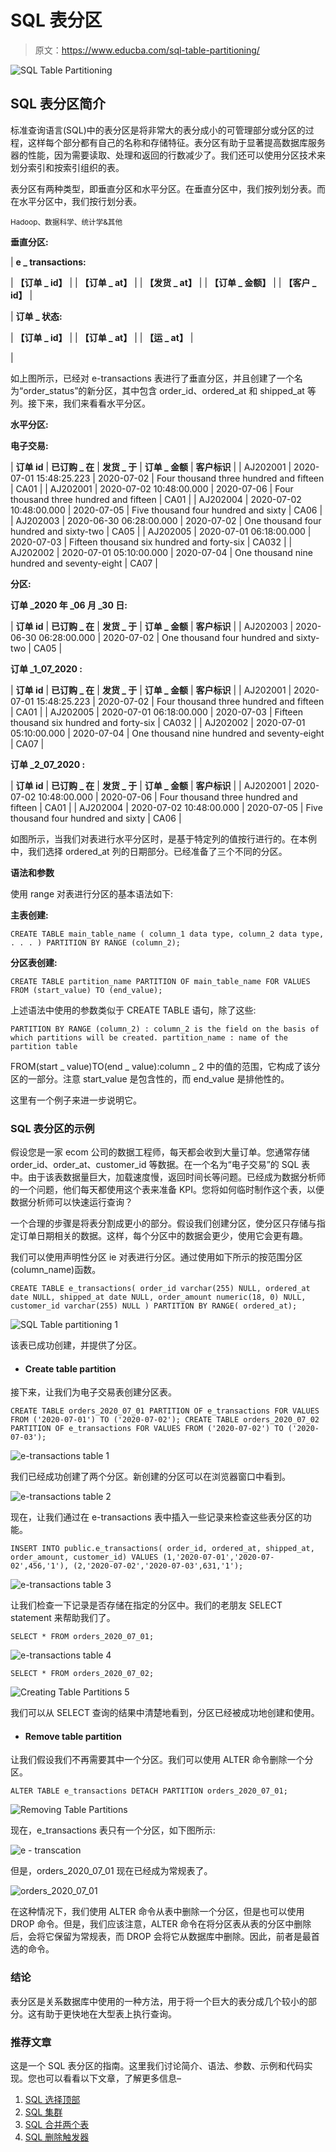 # SQL 表分区

> 原文：<https://www.educba.com/sql-table-partitioning/>

![SQL Table Partitioning](img/39c17ce8722ecf054468d34ae60808b2.png)



## SQL 表分区简介

标准查询语言(SQL)中的表分区是将非常大的表分成小的可管理部分或分区的过程，这样每个部分都有自己的名称和存储特征。表分区有助于显著提高数据库服务器的性能，因为需要读取、处理和返回的行数减少了。我们还可以使用分区技术来划分索引和按索引组织的表。

表分区有两种类型，即垂直分区和水平分区。在垂直分区中，我们按列划分表。而在水平分区中，我们按行划分表。

<small>Hadoop、数据科学、统计学&其他</small>

**垂直分区:**

| **e _ transactions:**

&#124; **【订单 _ id】** &#124;
&#124; **【订单 _ at】** &#124;
&#124; **【发货 _ at】** &#124;
&#124; **【订单 _ 金额】** &#124;
&#124; **【客户 _ id】** &#124;

 | **订单 _ 状态:**

&#124; **【订单 _ id】** &#124;
&#124; **【订单 _ at】** &#124;
&#124; **【运 _ at】** &#124;

 |

如上图所示，已经对 e-transactions 表进行了垂直分区，并且创建了一个名为“order_status”的新分区，其中包含 order_id、ordered_at 和 shipped_at 等列。接下来，我们来看看水平分区。

**水平分区:**

**电子交易:**

| **订单 id** | **已订购 _ 在** | **发货 _ 于** | **订单 _ 金额** | **客户标识** |
| AJ202001 | 2020-07-01 15:48:25.223 | 2020-07-02 | Four thousand three hundred and fifteen | CA01 |
| AJ202001 | 2020-07-02 10:48:00.000 | 2020-07-06 | Four thousand three hundred and fifteen | CA01 |
| AJ202004 | 2020-07-02 10:48:00.000 | 2020-07-05 | Five thousand four hundred and sixty | CA06 |
| AJ202003 | 2020-06-30 06:28:00.000 | 2020-07-02 | One thousand four hundred and sixty-two | CA05 |
| AJ202005 | 2020-07-01 06:18:00.000 | 2020-07-03 | Fifteen thousand six hundred and forty-six | CA032 |
| AJ202002 | 2020-07-01 05:10:00.000 | 2020-07-04 | One thousand nine hundred and seventy-eight | CA07 |

**分区:**

**订单 _2020 年 _06 月 _30 日:**

| **订单 id** | **已订购 _ 在** | **发货 _ 于** | **订单 _ 金额** | **客户标识** |
| AJ202003 | 2020-06-30 06:28:00.000 | 2020-07-02 | One thousand four hundred and sixty-two | CA05 |

**订单 _1_07_2020 :**

| **订单 id** | **已订购 _ 在** | **发货 _ 于** | **订单 _ 金额** | **客户标识** |
| AJ202001 | 2020-07-01 15:48:25.223 | 2020-07-02 | Four thousand three hundred and fifteen | CA01 |
| AJ202005 | 2020-07-01 06:18:00.000 | 2020-07-03 | Fifteen thousand six hundred and forty-six | CA032 |
| AJ202002 | 2020-07-01 05:10:00.000 | 2020-07-04 | One thousand nine hundred and seventy-eight | CA07 |

**订单 _2_07_2020 :**

| **订单 id** | **已订购 _ 在** | **发货 _ 于** | **订单 _ 金额** | **客户标识** |
| AJ202001 | 2020-07-02 10:48:00.000 | 2020-07-06 | Four thousand three hundred and fifteen | CA01 |
| AJ202004 | 2020-07-02 10:48:00.000 | 2020-07-05 | Five thousand four hundred and sixty | CA06 |

如图所示，当我们对表进行水平分区时，是基于特定列的值按行进行的。在本例中，我们选择 ordered_at 列的日期部分。已经准备了三个不同的分区。

**语法和参数**

使用 range 对表进行分区的基本语法如下:

**主表创建:**

`CREATE TABLE main_table_name (
column_1 data type,
column_2 data type,
.
.
. ) PARTITION BY RANGE (column_2);`

**分区表创建:**

`CREATE TABLE partition_name
PARTITION OF main_table_name FOR VALUES FROM (start_value) TO (end_value);`

上述语法中使用的参数类似于 CREATE TABLE 语句，除了这些:

`PARTITION BY RANGE (column_2) : column_2 is the field on the basis of which partitions will be created.
partition_name : name of the partition table`

FROM(start _ value)TO(end _ value):column _ 2 中的值的范围，它构成了该分区的一部分。注意 start_value 是包含性的，而 end_value 是排他性的。

这里有一个例子来进一步说明它。

### SQL 表分区的示例

假设您是一家 ecom 公司的数据工程师，每天都会收到大量订单。您通常存储 order_id、order_at、customer_id 等数据。在一个名为“电子交易”的 SQL 表中。由于该表数据量巨大，加载速度慢，返回时间长等问题。已经成为数据分析师的一个问题，他们每天都使用这个表来准备 KPI。您将如何临时制作这个表，以便数据分析师可以快速运行查询？

一个合理的步骤是将表分割成更小的部分。假设我们创建分区，使分区只存储与指定订单日期相关的数据。这样，每个分区中的数据会更少，使用它会更有趣。

我们可以使用声明性分区 ie 对表进行分区。通过使用如下所示的按范围分区(column_name)函数。

`CREATE TABLE e_transactions(
order_id varchar(255) NULL,
ordered_at date NULL,
shipped_at date NULL,
order_amount numeric(18, 0) NULL,
customer_id varchar(255) NULL
) PARTITION BY RANGE( ordered_at);`

![SQL Table partitioning 1](img/c09e68d7f327af2a579c90b7f639c5fd.png)



该表已成功创建，并提供了分区。

*   #### Create table partition

接下来，让我们为电子交易表创建分区表。

`CREATE TABLE orders_2020_07_01
PARTITION OF e_transactions FOR VALUES FROM ('2020-07-01') TO ('2020-07-02');
CREATE TABLE orders_2020_07_02
PARTITION OF e_transactions FOR VALUES FROM ('2020-07-02') TO ('2020-07-03');`

![e-transactions table 1](img/011e62b033513a9e21dc5a97c297b4a4.png)



我们已经成功创建了两个分区。新创建的分区可以在浏览器窗口中看到。

![e-transactions table 2](img/421bf7b1cf038cf35eba979987ae43b7.png)



现在，让我们通过在 e-transactions 表中插入一些记录来检查这些表分区的功能。

`INSERT INTO public.e_transactions(
order_id, ordered_at, shipped_at, order_amount, customer_id)
VALUES (1,'2020-07-01','2020-07-02',456,'1'),
(2,'2020-07-02','2020-07-03',631,'1');`

![e-transactions table 3](img/e96aac2bf6d53ebfa3d3c0f5f21f2ef2.png)



让我们检查一下记录是否存储在指定的分区中。我们的老朋友 SELECT statement 来帮助我们了。

`SELECT * FROM orders_2020_07_01;`

![e-transactions table 4](img/402a377fb89821dab4c3a087f772ef5c.png)



`SELECT * FROM orders_2020_07_02;`

![Creating Table Partitions 5](img/115f763960c213ce9f72b511c4544a4d.png)



我们可以从 SELECT 查询的结果中清楚地看到，分区已经被成功地创建和使用。

*   #### Remove table partition

让我们假设我们不再需要其中一个分区。我们可以使用 ALTER 命令删除一个分区。

`ALTER TABLE e_transactions DETACH PARTITION orders_2020_07_01;`

![Removing Table Partitions](img/4bd64f396f6a78b6abe6d74ee4ce4582.png)



现在，e_transactions 表只有一个分区，如下图所示:

![e - transcation](img/034e0ea8513b62f1085e2f57c1b2b9e2.png)



但是，orders_2020_07_01 现在已经成为常规表了。

![orders_2020_07_01](img/ad3eb934a542e74d4f89ec5836bfbdc0.png)



在这种情况下，我们使用 ALTER 命令从表中删除一个分区，但是也可以使用 DROP 命令。但是，我们应该注意，ALTER 命令在将分区表从表的分区中删除后，会将它保留为常规表，而 DROP 会将它从数据库中删除。因此，前者是最首选的命令。

### 结论

表分区是关系数据库中使用的一种方法，用于将一个巨大的表分成几个较小的部分。这有助于更快地在大型表上执行查询。

### 推荐文章

这是一个 SQL 表分区的指南。这里我们讨论简介、语法、参数、示例和代码实现。您也可以看看以下文章，了解更多信息–

1.  [SQL 选择顶部](https://www.educba.com/sql-select-top/)
2.  [SQL 集群](https://www.educba.com/sql-cluster/)
3.  [SQL 合并两个表](https://www.educba.com/sql-merge-two-tables/)
4.  [SQL 删除触发器](https://www.educba.com/sql-drop-trigger/)





